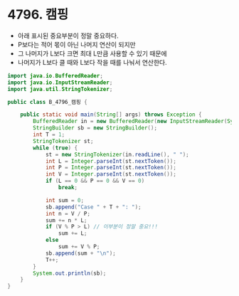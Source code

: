 # 4796. 캠핑

- 아래 표시된 중요부분이 정말 중요하다.
- P보다는 적어 몫이 아닌 나머지 연산이 되지만
- 그 나머지가 L보다 크면 최대 L만큼 사용할 수 있기 때문에 
- 나머지가 L보다 클 때와 L보다 작을 때를 나눠서 연산한다.

```java
import java.io.BufferedReader;
import java.io.InputStreamReader;
import java.util.StringTokenizer;

public class B_4796_캠핑 {

	public static void main(String[] args) throws Exception {
		BufferedReader in = new BufferedReader(new InputStreamReader(System.in));
		StringBuilder sb = new StringBuilder();
		int T = 1;
		StringTokenizer st;
		while (true) {
			st = new StringTokenizer(in.readLine(), " ");
			int L = Integer.parseInt(st.nextToken());
			int P = Integer.parseInt(st.nextToken());
			int V = Integer.parseInt(st.nextToken());
			if (L == 0 && P == 0 && V == 0)
				break;

			int sum = 0;
			sb.append("Case " + T + ": ");
			int n = V / P;
			sum += n * L;
			if (V % P > L) // 이부분이 정말 중요!!!
				sum += L;
			else
				sum += V % P;
			sb.append(sum + "\n");
			T++;
		}
		System.out.println(sb);
	}
}

```

